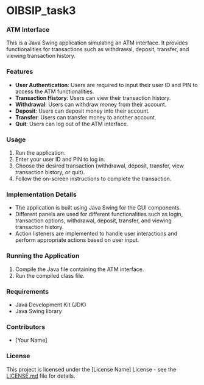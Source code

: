 # OIBSIP_task3
### ATM Interface

This is a Java Swing application simulating an ATM interface. It provides functionalities for transactions such as withdrawal, deposit, transfer, and viewing transaction history.

### Features
- **User Authentication**: Users are required to input their user ID and PIN to access the ATM functionalities.
- **Transaction History**: Users can view their transaction history.
- **Withdrawal**: Users can withdraw money from their account.
- **Deposit**: Users can deposit money into their account.
- **Transfer**: Users can transfer money to another account.
- **Quit**: Users can log out of the ATM interface.

### Usage
1. Run the application.
2. Enter your user ID and PIN to log in.
3. Choose the desired transaction (withdrawal, deposit, transfer, view transaction history, or quit).
4. Follow the on-screen instructions to complete the transaction.

### Implementation Details
- The application is built using Java Swing for the GUI components.
- Different panels are used for different functionalities such as login, transaction options, withdrawal, deposit, transfer, and viewing transaction history.
- Action listeners are implemented to handle user interactions and perform appropriate actions based on user input.

### Running the Application
1. Compile the Java file containing the ATM interface.
2. Run the compiled class file.

### Requirements
- Java Development Kit (JDK)
- Java Swing library

### Contributors
- [Your Name]

### License
This project is licensed under the [License Name] License - see the [LICENSE.md](link-to-license) file for details.

